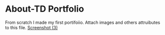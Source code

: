 # About-TD Portfolio
From scratch I made my first portifoiio. Attach images and others attruibutes to this file.
[Screenshot (3)](https://user-images.githubusercontent.com/108563194/181417188-d569ae11-b1ff-4bf9-9d76-509ac4037ab0.png)
